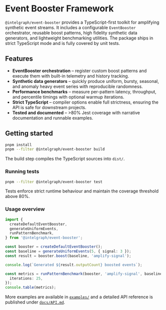 # Event Booster Framework

`@intelgraph/event-booster` provides a TypeScript-first toolkit for amplifying synthetic
event streams. It includes a configurable `EventBooster` orchestrator, reusable boost
patterns, high fidelity synthetic data generators, and lightweight benchmarking utilities.
The package ships in strict TypeScript mode and is fully covered by unit tests.

## Features

- **EventBooster orchestration** – register custom boost patterns and execute them with
  built-in telemetry and history tracking.
- **Synthetic data generators** – quickly produce uniform, bursty, seasonal, and anomaly
  heavy event series with reproducible randomness.
- **Performance benchmarks** – measure per-pattern latency, throughput, and percentile
  timings with optional warmup iterations.
- **Strict TypeScript** – compiler options enable full strictness, ensuring the API is safe
  for downstream projects.
- **Tested and documented** – >80% Jest coverage with narrative documentation and
  runnable examples.

## Getting started

```bash
pnpm install
pnpm --filter @intelgraph/event-booster build
```

The build step compiles the TypeScript sources into `dist/`.

### Running tests

```bash
pnpm --filter @intelgraph/event-booster test
```

Tests enforce strict runtime behaviour and maintain the coverage threshold above 80%.

### Usage overview

```ts
import {
  createDefaultEventBooster,
  generateUniformEvents,
  runPatternBenchmark,
} from '@intelgraph/event-booster';

const booster = createDefaultEventBooster();
const baseline = generateUniformEvents(5, { signal: 3 });
const result = booster.boost(baseline, 'amplify-signal');

console.log(`Generated ${result.outputCount} boosted events`);

const metrics = runPatternBenchmark(booster, 'amplify-signal', baseline, {
  iterations: 25,
});
console.table(metrics);
```

More examples are available in [`examples/`](./examples) and a detailed API reference is
published under [`docs/API.md`](./docs/API.md).
